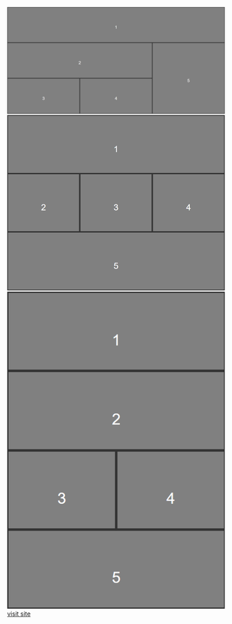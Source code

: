 <img src="images/screenshot-rivia.netlify.com-2019.01.24-15-40-14.png">
<img src="images/screenshot-responsivelayout.netlify.com-2019.01.25-13-39-54.png">
<img src="images/screenshot-responsivelayout.netlify.com-2019.01.25-13-40-38.png">
<a href="responsivelayout.netlify.com">visit site</a>
